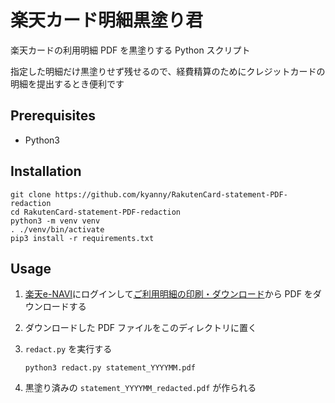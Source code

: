 # 楽天カード明細黒塗り君

楽天カードの利用明細 PDF を黒塗りする Python スクリプト

指定した明細だけ黒塗りせず残せるので、経費精算のためにクレジットカードの明細を提出するとき便利です

## Prerequisites

- Python3

## Installation

```
git clone https://github.com/kyanny/RakutenCard-statement-PDF-redaction
cd RakutenCard-statement-PDF-redaction
python3 -m venv venv
. ./venv/bin/activate
pip3 install -r requirements.txt
```

## Usage

1. [楽天e-NAVI](https://www.rakuten-card.co.jp/e-navi/)にログインして[ご利用明細の印刷・ダウンロード](https://www.rakuten-card.co.jp/e-navi/members/statement/download-list.xhtml)から PDF をダウンロードする
2. ダウンロードした PDF ファイルをこのディレクトリに置く
3. `redact.py` を実行する

    ```
    python3 redact.py statement_YYYYMM.pdf
    ```

4. 黒塗り済みの `statement_YYYYMM_redacted.pdf` が作られる
